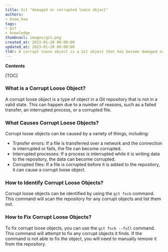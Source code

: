 ```yaml
---
title: Git "damaged or corrupted loose object"
authors:
- know_how
tags:
- git
- knowledge
thumbnail: images/git.png
created_at: 2023-01-28 00:00:00
updated_at: 2023-01-28 00:00:00
tldr: A corrupt loose object is a Git object that has become damaged or corrupted and is no longer usable.
---
```


**Contents**

[TOC]

### What is a Corrupt Loose Object?
A corrupt loose object is a type of object in a Git repository that is not in a valid state. This can happen due to a number of reasons, such as a failed transfer, an interrupted process, or a corrupted file.

### What Causes Corrupt Loose Objects?
Corrupt loose objects can be caused by a variety of things, including: 
- Transfer errors: If a file is transferred over a network and the connection is interrupted or fails, the file can become corrupted. 
- Interrupted processes: If a process is interrupted while it is writing data to the repository, the data can become corrupted. 
- Corrupted files: If a file is corrupted before it is added to the repository, it can cause a corrupt loose object.

### How to Identify Corrupt Loose Objects?
Corrupt loose objects can be identified by using the `git fsck` command. This command will scan the repository for any corrupt objects and list them out.

### How to Fix Corrupt Loose Objects?
To fix corrupt loose objects, you can use the `git fsck --full` command. This command will attempt to fix any corrupt objects it finds. If the command is not able to fix the object, you will need to manually remove it from the repository.
